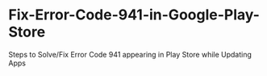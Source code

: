 # Fix-Error-Code-941-in-Google-Play-Store
Steps to Solve/Fix Error Code 941 appearing in Play Store while Updating Apps
